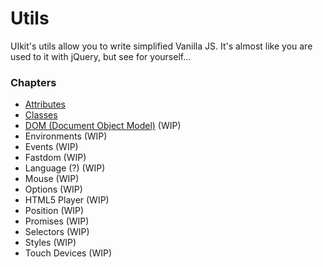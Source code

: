 # Utils
UIkit's utils allow you to write simplified Vanilla JS. It's almost like you are used to it with jQuery,
but see for yourself...

### Chapters
* [Attributes](utils/attributes.md)
* [Classes](utils/classes.md)
* [DOM (Document Object Model)](utils/dom.md) (WIP)
* Environments (WIP)
* Events (WIP)
* Fastdom (WIP)
* Language (?) (WIP)
* Mouse (WIP)
* Options (WIP)
* HTML5 Player (WIP)
* Position (WIP)
* Promises (WIP)
* Selectors (WIP)
* Styles (WIP)
* Touch Devices (WIP)